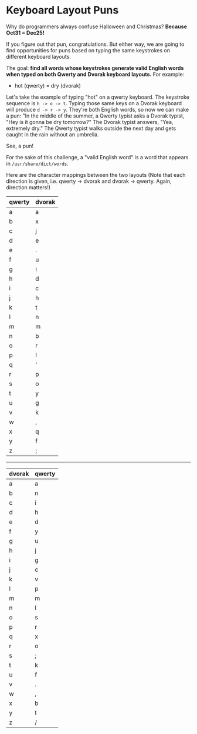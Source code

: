 # Keyboard Layout Puns

Why do programmers always confuse Halloween and Christmas? 
**Because Oct31 = Dec25!**

If you figure out that pun, congratulations. But either way, we are going to find opportunities for puns based on typing the same keystrokes on different keyboard layouts.

The goal: **find all words whose keystrokes generate valid English words when typed on both Qwerty and Dvorak keyboard layouts.** For example:

- hot (qwerty) = dry (dvorak)

Let's take the example of typing "hot" on a qwerty keyboard. The keystroke sequence is `h -> o -> t`. Typing those same keys on a Dvorak keyboard will produce `d -> r -> y`. They're both English words, so now we can make a pun: "In the middle of the summer, a Qwerty typist asks a Dvorak typist, "Hey is it gonna be dry tomorrow?" The Dvorak typist answers, "Yea, extremely dry." The Qwerty typist walks outside the next day and gets caught in the rain without an umbrella.

See, a pun!

For the sake of this challenge, a "valid English word" is a word that appears in `/usr/share/dict/words`.

Here are the character mappings between the two layouts (Note that each direction is given, i.e. qwerty -> dvorak and dvorak -> qwerty. Again, direction matters!)

|qwerty|dvorak|
|---|---|
|a|a|
|b|x|
|c|j|
|d|e|
|e|.|
|f|u|
|g|i|
|h|d|
|i|c|
|j|h|
|k|t|
|l|n|
|m|m|
|n|b|
|o|r|
|p|l|
|q|'|
|r|p|
|s|o|
|t|y|
|u|g|
|v|k|
|w|,|
|x|q|
|y|f|
|z|;|

---

|dvorak|qwerty|
|---|---|
|a|a|
|b|n|
|c|i|
|d|h|
|e|d|
|f|y|
|g|u|
|h|j|
|i|g|
|j|c|
|k|v|
|l|p|
|m|m|
|n|l|
|o|s|
|p|r|
|q|x|
|r|o|
|s|;|
|t|k|
|u|f|
|v|.|
|w|,|
|x|b|
|y|t|
|z|/|
